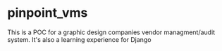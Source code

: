 # pinpoint_vms
This is a POC for a graphic design companies vendor managment/audit system.
It's also a learning experience for Django

